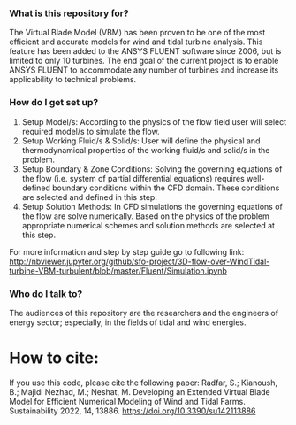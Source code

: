 ### What is this repository for? ###
The Virtual Blade Model (VBM) has been proven to be one of the most efficient and accurate models for wind and tidal turbine analysis. This feature has been added to the ANSYS FLUENT software since 2006, but is limited to only 10 turbines. The end goal of the current project is to enable ANSYS FLUENT to accommodate any number of turbines and increase its applicability to technical problems.

### How do I get set up? ###
1. Setup Model/s:
According to the physics of the flow field user will select required model/s to simulate the flow.
2. Setup Working Fluid/s & Solid/s:
User will define the physical and thermodynamical properties of the working fluid/s and solid/s in the problem.
3. Setup Boundary & Zone Conditions:
Solving the governing equations of the flow (i.e. system of partial differential equations) requires well-defined boundary conditions within the CFD domain. These conditions are selected and defined in this step.
4. Setup Solution Methods:
In CFD simulations the governing equations of the flow are solve numerically. Based on the physics of the problem appropriate numerical schemes and solution methods are selected at this step.

For more information and step by step guide go to following link:
http://nbviewer.jupyter.org/github/sfo-project/3D-flow-over-WindTidal-turbine-VBM-turbulent/blob/master/Fluent/Simulation.ipynb

### Who do I talk to? ###
The audiences of this repository are the researchers and the engineers of energy sector; especially, in the fields of tidal and wind energies.

# How to cite:
If you use this code, please cite the following paper:
Radfar, S.; Kianoush, B.; Majidi Nezhad, M.; Neshat, M. Developing an Extended Virtual Blade Model for Efficient Numerical Modeling of Wind and Tidal Farms. Sustainability 2022, 14, 13886. https://doi.org/10.3390/su142113886
